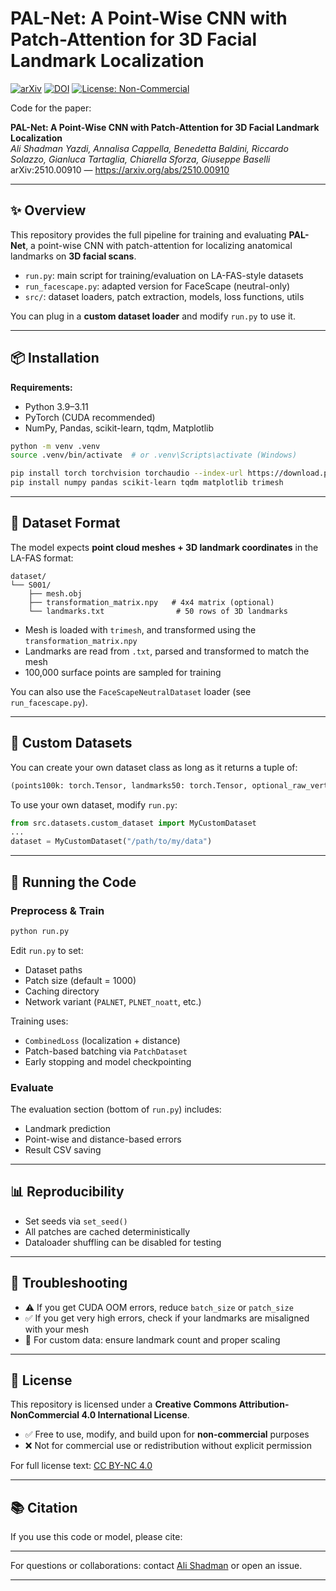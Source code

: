 # PAL-Net: A Point-Wise CNN with Patch-Attention for 3D Facial Landmark Localization

[![arXiv](https://img.shields.io/badge/arXiv-2510.00910-b31b1b.svg)](https://arxiv.org/abs/2510.00910)
[![DOI](https://img.shields.io/badge/DOI-10.48550%2FarXiv.2510.00910-blue.svg)](https://doi.org/10.48550/arXiv.2510.00910)
[![License: Non-Commercial](https://img.shields.io/badge/license-Noncommercial-lightgrey.svg)](#license)

Code for the paper:

**PAL-Net: A Point-Wise CNN with Patch-Attention for 3D Facial Landmark Localization**  
*Ali Shadman Yazdi, Annalisa Cappella, Benedetta Baldini, Riccardo Solazzo, Gianluca Tartaglia, Chiarella Sforza, Giuseppe Baselli*  
arXiv:2510.00910 — https://arxiv.org/abs/2510.00910

---

## ✨ Overview

This repository provides the full pipeline for training and evaluating **PAL-Net**, a point-wise CNN with patch-attention for localizing anatomical landmarks on **3D facial scans**.

- `run.py`: main script for training/evaluation on LA-FAS-style datasets
- `run_facescape.py`: adapted version for FaceScape (neutral-only)
- `src/`: dataset loaders, patch extraction, models, loss functions, utils

You can plug in a **custom dataset loader** and modify `run.py` to use it.

---

## 📦 Installation

**Requirements:**
- Python 3.9–3.11
- PyTorch (CUDA recommended)
- NumPy, Pandas, scikit-learn, tqdm, Matplotlib

```bash
python -m venv .venv
source .venv/bin/activate  # or .venv\Scripts\activate (Windows)

pip install torch torchvision torchaudio --index-url https://download.pytorch.org/whl/cu118
pip install numpy pandas scikit-learn tqdm matplotlib trimesh
```

---

## 📂 Dataset Format

The model expects **point cloud meshes + 3D landmark coordinates** in the LA-FAS format:

```
dataset/
└── S001/
    ├── mesh.obj
    ├── transformation_matrix.npy   # 4x4 matrix (optional)
    └── landmarks.txt                # 50 rows of 3D landmarks
```

- Mesh is loaded with `trimesh`, and transformed using the `transformation_matrix.npy`
- Landmarks are read from `.txt`, parsed and transformed to match the mesh
- 100,000 surface points are sampled for training

You can also use the `FaceScapeNeutralDataset` loader (see `run_facescape.py`).

---

## 🔁 Custom Datasets

You can create your own dataset class as long as it returns a tuple of:
```python
(points100k: torch.Tensor, landmarks50: torch.Tensor, optional_raw_vertices: torch.Tensor or None)
```

To use your own dataset, modify `run.py`:
```python
from src.datasets.custom_dataset import MyCustomDataset
...
dataset = MyCustomDataset("/path/to/my/data")
```

---

## 🚀 Running the Code

### Preprocess & Train

```bash
python run.py
```

Edit `run.py` to set:
- Dataset paths
- Patch size (default = 1000)
- Caching directory
- Network variant (`PALNET`, `PLNET_noatt`, etc.)

Training uses:
- `CombinedLoss` (localization + distance)
- Patch-based batching via `PatchDataset`
- Early stopping and model checkpointing

### Evaluate

The evaluation section (bottom of `run.py`) includes:
- Landmark prediction
- Point-wise and distance-based errors
- Result CSV saving

---

## 📊 Reproducibility

- Set seeds via `set_seed()`
- All patches are cached deterministically
- Dataloader shuffling can be disabled for testing

---

## 🧪 Troubleshooting

- ⚠️ If you get CUDA OOM errors, reduce `batch_size` or `patch_size`
- ✅ If you get very high errors, check if your landmarks are misaligned with your mesh
- 📌 For custom data: ensure landmark count and proper scaling

---

## 📄 License

This repository is licensed under a **Creative Commons Attribution-NonCommercial 4.0 International License**.

- ✅ Free to use, modify, and build upon for **non-commercial** purposes
- ❌ Not for commercial use or redistribution without explicit permission

For full license text: [CC BY-NC 4.0](https://creativecommons.org/licenses/by-nc/4.0/)

---

## 📚 Citation

If you use this code or model, please cite:



---

For questions or collaborations: contact [Ali Shadman](https://www.linkedin.com/in/ali-shadman-006a871b1/) or open an issue.

---

